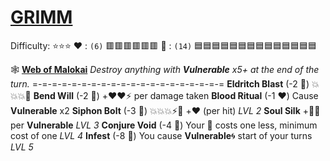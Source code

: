 # [**__GRIMM__**](<https://www.youtube.com/watch?v=Xnc4wSuKvuo>) 
Difficulty: ⭐⭐⭐
:heart: : `(6)`   :red_square::red_square::red_square::red_square::red_square::red_square:
:large_blue_diamond: : `(14)` :blue_square::blue_square::blue_square::blue_square::blue_square::blue_square::blue_square::blue_square::blue_square::blue_square::blue_square::blue_square::blue_square::blue_square:

 :spider_web:  [**Web of Malokai**](https://media.discordapp.net/attachments/1056365502101979146/1168052056125354015/grimm.jpg?ex=65505c3f&is=653de73f&hm=7b578c3be9fc3a35e29719a0bf95b2acbd8be7337f9e5d996d46e4b7fcb2d283&=&width=673&height=673) 
*Destroy anything with __Vulnerable__ x5+ at the end of the turn.*
=-=-=-=-=-=-=-=-=-=-=-=-=-=-=-=-=-=-=-=
**Eldritch Blast** (-2 :large_blue_diamond:) :boom::boom::boom::no_entry_sign:
**Bend Will** (-2 :large_blue_diamond:) +:heart::heart::zap: per damage taken
**Blood Ritual** (-1 :heart:) Cause __Vulnerable__ x2
**Siphon Bolt** (-3 :large_blue_diamond:) :boom::boom::boom::zap::twisted_rightwards_arrows: +:heart: (per hit) *LVL 2*
**Soul Silk** +:large_blue_diamond::large_blue_diamond: per __Vulnerable__ *LVL 3*
**Conjure Void** (-4 :large_blue_diamond:) Your :large_blue_diamond: costs one less, minimum cost of one *LVL 4*
**Infest** (-8 :large_blue_diamond:) You cause __Vulnerable__:cyclone: start of your turns *LVL 5*
